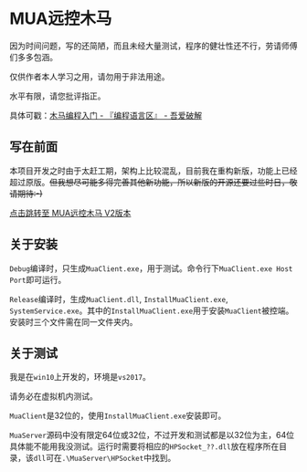 # MUA远控木马

因为时间问题，写的还简陋，而且未经大量测试，程序的健壮性还不行，劳请师傅们多多包涵。

仅供作者本人学习之用，请勿用于非法用途。

水平有限，请您批评指正。

具体可戳：[木马编程入门 - 『编程语言区』 - 吾爱破解](https://www.52pojie.cn/thread-1382127-1-1.html)

## 写在前面

本项目开发之时由于太赶工期，架构上比较混乱，目前我在重构新版，功能上已经超过原版。~~但我想尽可能多得完善其他新功能，所以新版的开源还要过些时日，敬请期待:-)~~

[点击跳转至 MUA远控木马 V2版本](https://github.com/iyzyi/MUA-Remote-Access-Trojan-V2)

## 关于安装

`Debug`编译时，只生成`MuaClient.exe`，用于测试。命令行下`MuaClient.exe Host Port`即可运行。

`Release`编译时，生成`MuaClient.dll`, `InstallMuaClient.exe`, `SystemService.exe`。其中的`InstallMuaClient.exe`用于安装`MuaClient`被控端。安装时三个文件需在同一文件夹内。

## 关于测试

我是在`win10`上开发的，环境是`vs2017`。

请务必在虚拟机内测试。

`MuaClient`是32位的，使用`InstallMuaClient.exe`安装即可。

`MuaServer`源码中没有限定64位或32位，不过开发和测试都是以32位为主，64位具体能不能用我没测试。运行时需要将相应的`HPSocket_??.dll`放在程序所在目录，该`dll`可在`.\MuaServer\HPSocket`中找到。
